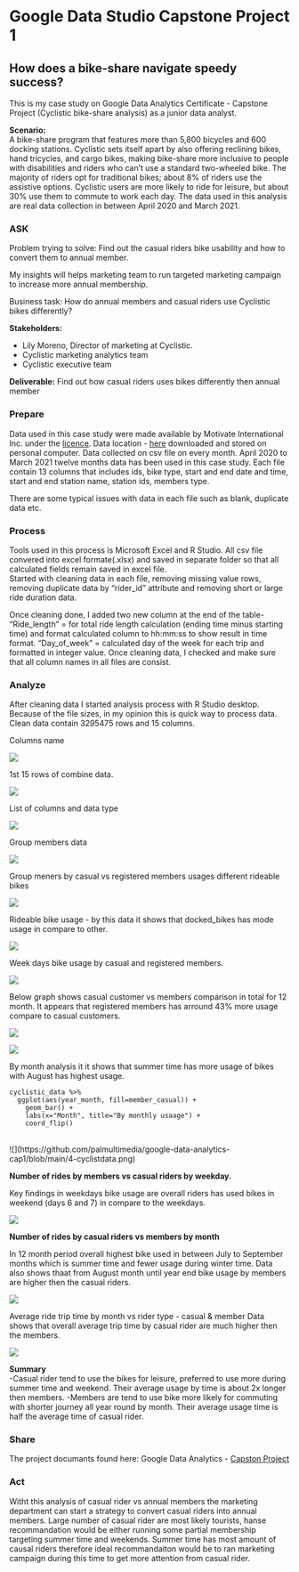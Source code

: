 # Google Data Studio Capstone Project 1
## How does a bike-share navigate speedy success?

This is my case study on Google Data Analytics Certificate - Capstone Project (Cyclistic bike-share analysis) as a junior data analyst. 

<b>Scenario:</b><br>
A bike-share program that features more than 5,800 bicycles and 600 docking stations. Cyclistic sets itself apart by also offering reclining bikes, hand tricycles, and cargo bikes, making bike-share more inclusive to people with disabilities and riders who can’t use a standard two-wheeled bike. The majority of riders opt for traditional bikes; about 8% of riders use the assistive options. Cyclistic users are more likely to ride for leisure, but about 30% use them to commute to work each day. The data used in this analysis are real data collection in between April 2020 and March 2021.

### ASK

Problem trying to solve: Find out the casual riders bike usability and how to convert them to annual member.

My insights will helps marketing team to run targeted marketing campaign to increase more annual membership.

Business task: How do annual members and casual riders use Cyclistic bikes differently?

**Stakeholders:**
- Lily Moreno, Director of marketing at Cyclistic.
- Cyclistic marketing analytics team
- Cyclistic executive team

**Deliverable:** Find out how casual riders uses bikes differently then annual member 

### Prepare
Data used in this case study were made available by Motivate International Inc. under the [licence](https://www.divvybikes.com/data-license-agreement).
Data location - [here](https://divvy-tripdata.s3.amazonaws.com/index.html) downloaded and stored on personal computer.
Data collected on csv file on every month. April 2020 to March 2021 twelve months data has been used in this case study. Each file contain 13 columns that includes ids, bike type, start and end date and time, start and end station name, station ids, members type.

There are some typical issues with data in each file such as blank, duplicate data etc.

### Process
Tools used in this process is Microsoft Excel and R Studio. 
All csv file convered into excel formate(.xlsx) and saved in separate folder so that all calculated fields remain saved in excel file.  
Started with cleaning data in each file, removing missing value rows, removing duplicate data by “rider_id” attribute and removing short or large ride duration data.

Once cleaning done, I added two new column at the end of the table-
“Ride_length” = for total ride length calculation (ending time minus starting time) and format calculated column to hh:mm:ss to show result in time format.
“Day_of_week” = calculated day of the week for each trip and formatted in integer value.
Once cleaning data, I checked and make sure that all column names in all files are consist. 

### Analyze
After cleaning data I started analysis process with R Studio desktop. Because of the file sizes, in my opinion this is quick way to process data. Clean data contain 3295475 rows and 15 columns.

Columns name

![](https://github.com/palmultimedia/google-data-analytics-cap1/blob/main/4-colname.jpg)

1st 15 rows of combine data.

![](https://github.com/palmultimedia/google-data-analytics-cap1/blob/main/4-1st15row.png)

List of columns and data type

![](https://github.com/palmultimedia/google-data-analytics-cap1/blob/main/4-list.png)

Group members data

![](https://github.com/palmultimedia/google-data-analytics-cap1/blob/main/4-group.png)

Group meners by casual vs registered members usages different rideable bikes

![](https://github.com/palmultimedia/google-data-analytics-cap1/blob/main/4-group2.png)

Rideable bike usage - by this data it shows that docked_bikes has mode usage in compare to other.

![](https://github.com/palmultimedia/google-data-analytics-cap1/blob/main/4-riderusage.png)

Week days bike usage by casual and registered members.

![](https://github.com/palmultimedia/google-data-analytics-cap1/blob/main/4-weeksday.png)

Below graph shows casual customer vs members comparison in total for 12 month.
It appears that registered members has arround 43% more usage compare to casual customers.

![](https://github.com/palmultimedia/google-data-analytics-cap1/blob/main/4-below1.png)


![](https://github.com/palmultimedia/google-data-analytics-cap1/blob/main/4member01.png)


By month analysis it it shows that summer time has more usage of bikes with August has highest usage.

```
cyclistic_data %>%
  ggplot(aes(year_month, fill=member_casual)) +
    geom_bar() +
    labs(x="Month", title="By monthly usaage") +
    coord_flip()
```
<br>
![](https://github.com/palmultimedia/google-data-analytics-cap1/blob/main/4-cyclistdata.png)



**Number of rides by members vs casual riders by weekday.**

Key findings in weekdays bike usage are overall riders has used bikes in weekend (days 6 and 7) in compare to the weekdays.


![](https://github.com/palmultimedia/google-data-analytics-cap1/blob/main/count-of%20ride.png)

**Number of rides by casual riders vs members by month**

In 12 month period overall highest bike used in between July to September months which is summer time and fewer usage during winter time. Data also shows thaat from August month until year end bike usage by members are higher then the casual riders.

![](https://github.com/palmultimedia/google-data-analytics-cap1/blob/main/casual%20and%20member.png)

Average ride trip time by month vs rider type - casual & member
Data shows that overall average trip time by casual rider are much higher then the members.

![](https://github.com/palmultimedia/google-data-analytics-cap1/blob/main/avg-ride-time.png)

**Summary**<br>
-Casual rider tend to use the bikes for leisure, preferred to use more during summer time and weekend. Their average usage by time is about 2x longer then members.
-Members are tend to use bike more likely for commuting with shorter journey all year round by month. Their average usage time is half the average time of casual rider.

### Share
The project documants found here: Google Data Analytics - [Capston Project](https://github.com/palmultimedia/google-data-analytics-cap1)

### Act
Witht this analysis of casual rider vs annual members the marketing department can start a strategy to convert casual riders into annual members.
Large number of casual rider are most likely tourists, hanse recommandation would be either running some partial membership targeting summer time and weekends.
Summer time has most amount of causal riders therefore ideal recommandaiton would be to ran marketing campaign during this time to get more attention from casual rider.











